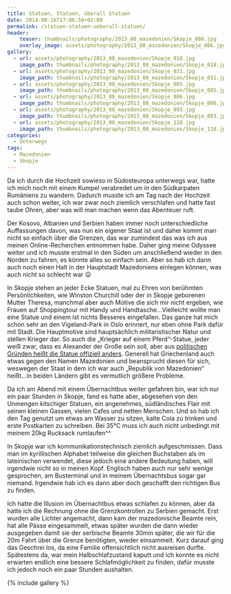 ```yaml
---
title: Statuen, Statuen, überall Statuen
date: 2014-08-16T17:06:58+02:00
permalink: /statuen-statuen-ueberall-statuen/
header:
    teaser: thumbnails/photography/2013_08_mazedonien/Skopje_086.jpg
    overlay_image: assets/photography/2013_08_mazedonien/Skopje_086.jpg
gallery:
  - url: assets/photography/2013_08_mazedonien/Skopje_018.jpg
    image_path: thumbnails/photography/2013_08_mazedonien/Skopje_018.jpg
  - url: assets/photography/2013_08_mazedonien/Skopje_031.jpg
    image_path: thumbnails/photography/2013_08_mazedonien/Skopje_031.jpg
  - url: assets/photography/2013_08_mazedonien/Skopje_085.jpg
    image_path: thumbnails/photography/2013_08_mazedonien/Skopje_085.jpg
  - url: assets/photography/2013_08_mazedonien/Skopje_086.jpg
    image_path: thumbnails/photography/2013_08_mazedonien/Skopje_086.jpg
  - url: assets/photography/2013_08_mazedonien/Skopje_093.jpg
    image_path: thumbnails/photography/2013_08_mazedonien/Skopje_093.jpg
  - url: assets/photography/2013_08_mazedonien/Skopje_118.jpg
    image_path: thumbnails/photography/2013_08_mazedonien/Skopje_118.jpg
categories:
  - Unterwegs
tags:
  - Mazedonien
  - Skopje
---
```


Da ich durch die Hochzeit sowieso in Südosteuropa unterwegs war, hatte ich mich noch mit einem Kumpel verabredet 
um in den Südkarpaten Rumäniens zu wandern. Dadurch musste ich am Tag nach der Hochzeit auch schon weiter, 
ich war zwar noch ziemlich verschlafen und hatte fast taube Ohren, aber was will man machen wenn das Abenteuer ruft.

Der Kosovo, Albanien und Serbien haben immer noch unterschiedliche Auffassungen davon, 
was nun ein eigener Staat ist und daher kommt man nicht so einfach über die Grenzen, 
das war zumindest das was ich aus meinen Online-Recherchen entnommen habe. Daher ging meine Odyssee weiter und ich 
musste erstmal in den Süden um anschließend wieder in den Norden zu fahren, es könnte alles so einfach sein. 
Aber so hab ich dann auch noch einen Halt in der Hauptstadt Mazedoniens einlegen können, was auch nicht so schlecht war 😛

In Skopje stehen an jeder Ecke Statuen, mal zu Ehren von berühmten Persönlichkeiten, 
wie Winston Churchill oder der in Skopje geborenen Mutter Theresa, manchmal aber auch Motive die sich mir nicht ergeben, 
wie Frauen auf Shoppingtour mit Handy und Handtasche…Vielleicht wollte man eine Statue und einem ist nichts Besseres eingefallen. 
Das ganze hat mich schon sehr an den Vigeland-Park in Oslo erinnert, nur eben ohne Park dafür mit Stadt. 
Die Hauptmotive sind hauptsächlich militaristischer Natur und stellen Krieger dar. So auch die „Krieger auf einem Pferd“-Statue, 
jeder weiß zwar, dass es Alexander der Große sein soll, 
aber aus [politischen Gründen heißt die Statue offiziell anders](http://www.theguardian.com/world/2011/aug/14/alexander-great-macedonia-warrior-horse). 
Generell hat Griechenland auch etwas gegen den Namen Mazedonien und beansprucht diesen für sich, 
weswegen der Staat in dem ich war auch „Republik von Mazedonien“ heißt…in beiden Ländern gibt es vermutlich größere Probleme.

Da ich am Abend mit einem Übernachtbus weiter gefahren bin, war ich nur ein paar Stunden in Skopje, fand es hatte aber, 
abgesehen von den Unmengen kitschiger Statuen, ein angenehmes, südländisches Flair mit seinen kleinen Gassen, vielen Cafes und netten Menschen. 
Und so hab ich den Tag genutzt um etwas am Wasser zu sitzen, kalte Cola zu trinken und erste Postkarten zu schreiben. 
Bei 35°C muss ich auch nicht unbedingt mit meinem 20kg Rucksack rumlaufen^^

In Skopje war ich kommunikationstechnisch ziemlich aufgeschmissen. 
Dass man im kyrillischen Alphabet teilweise die gleichen Buchstaben als im lateinischen verwendet, diese jedoch eine andere Bedeutung haben, 
will irgendwie nicht so in meinen Kopf. Englisch haben auch nur sehr wenige gesprochen, am Busterminal und in meinem Übernachtsbus sogar gar niemand. 
Irgendwie hab ich es dann aber doch geschafft den richtigen Bus zu finden.

Ich hatte die Illusion im Übernachtbus etwas schlafen zu können, aber da hatte ich die Rechnung ohne die Grenzkontrollen zu Serbien gemacht. 
Erst wurden alle Lichter angemacht, dann kam der mazedonische Beamte rein, hat alle Pässe eingesammelt, 
etwas später wurden die dann wieder ausgegeben damit sie der serbische Beamte 30min später, die wir für die 20m Fahrt über die Grenze benötigten, 
wieder einsammelt. Kurz darauf ging das Geschrei los, da eine Familie offensichtlich nicht ausreisen durfte. 
Spätestens da, war mein Halbschlafzustand kaputt und ich konnte es nicht erwarten endlich eine bessere Schlafmöglichkeit zu finden, 
dafür musste ich jedoch noch ein paar Stunden aushalten.

{% include gallery %}